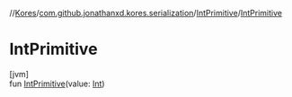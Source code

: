 //[Kores](../../../index.md)/[com.github.jonathanxd.kores.serialization](../index.md)/[IntPrimitive](index.md)/[IntPrimitive](-int-primitive.md)

# IntPrimitive

[jvm]\
fun [IntPrimitive](-int-primitive.md)(value: [Int](https://kotlinlang.org/api/latest/jvm/stdlib/kotlin/-int/index.html))
